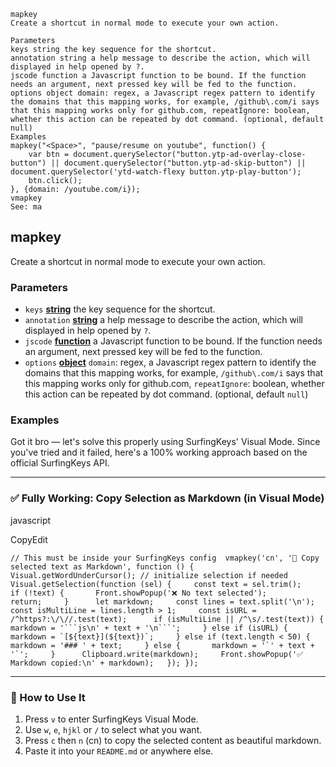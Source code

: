 ```
mapkey
Create a shortcut in normal mode to execute your own action.

Parameters
keys string the key sequence for the shortcut.
annotation string a help message to describe the action, which will displayed in help opened by ?.
jscode function a Javascript function to be bound. If the function needs an argument, next pressed key will be fed to the function.
options object domain: regex, a Javascript regex pattern to identify the domains that this mapping works, for example, /github\.com/i says that this mapping works only for github.com, repeatIgnore: boolean, whether this action can be repeated by dot command. (optional, default null)
Examples
mapkey("<Space>", "pause/resume on youtube", function() {
    var btn = document.querySelector("button.ytp-ad-overlay-close-button") || document.querySelector("button.ytp-ad-skip-button") || document.querySelector('ytd-watch-flexy button.ytp-play-button');
    btn.click();
}, {domain: /youtube.com/i});
vmapkey
See: ma
```

## mapkey

[](#mapkey)

Create a shortcut in normal mode to execute your own action.

### Parameters

[](#parameters)

- `keys` **[string](https://developer.mozilla.org/docs/Web/JavaScript/Reference/Global_Objects/String)** the key sequence for the shortcut.
- `annotation` **[string](https://developer.mozilla.org/docs/Web/JavaScript/Reference/Global_Objects/String)** a help message to describe the action, which will displayed in help opened by `?`.
- `jscode` **[function](https://developer.mozilla.org/docs/Web/JavaScript/Reference/Statements/function)** a Javascript function to be bound. If the function needs an argument, next pressed key will be fed to the function.
- `options` **[object](https://developer.mozilla.org/docs/Web/JavaScript/Reference/Global_Objects/Object)** `domain`: regex, a Javascript regex pattern to identify the domains that this mapping works, for example, `/github\.com/i` says that this mapping works only for github.com, `repeatIgnore`: boolean, whether this action can be repeated by dot command. (optional, default `null`)

### Examples

Got it bro — let's solve this properly using SurfingKeys' Visual Mode. Since you've tried and it failed, here's a 100% working approach based on the official SurfingKeys API.

---

### ✅ Fully Working: Copy Selection as Markdown (in Visual Mode)

javascript

CopyEdit

``// This must be inside your SurfingKeys config  vmapkey('cn', '📝 Copy selected text as Markdown', function () {   Visual.getWordUnderCursor(); // initialize selection if needed   Visual.getSelection(function (sel) {     const text = sel.trim();     if (!text) {       Front.showPopup('❌ No text selected');       return;     }      let markdown;     const lines = text.split('\n');     const isMultiLine = lines.length > 1;     const isURL = /^https?:\/\//.test(text);      if (isMultiLine || /^\s/.test(text)) {       markdown = '```js\n' + text + '\n```';     } else if (isURL) {       markdown = `[${text}](${text})`;     } else if (text.length < 50) {       markdown = '### ' + text;     } else {       markdown = '`' + text + '`';     }      Clipboard.write(markdown);     Front.showPopup('✅ Markdown copied:\n' + markdown);   }); });``

---

### 🧪 How to Use It

1.  Press `v` to enter SurfingKeys Visual Mode.
2.  Use `w`, `e`, `hjkl` or `/` to select what you want.
3.  Press `c` then `n` (cn) to copy the selected content as beautiful markdown.
4.  Paste it into your `README.md` or anywhere else.
